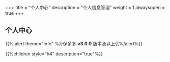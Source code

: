 +++
title = "个人中心"
description = "个人信息管理"
weight = 1
alwaysopen = true
+++

## 个人中心

{{% alert theme="info" %}}保多多 **v3.0.0** 版本及以上{{%/alert%}}

{{%children style="h4" description="true"%}}

